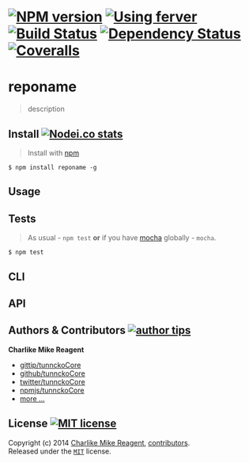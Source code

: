 [![NPM version][npmjs-shields]][npmjs-url]
[![Using ferver][ferver-img]][ferver-url]
[![Build Status][travis-img]][travis-url]
[![Dependency Status][depstat-img]][depstat-url]
[![Coveralls][coveralls-shields]][coveralls-url]
==================

# reponame
> description

## Install [![Nodei.co stats][npmjs-install]][npmjs-url]
> Install with [npm](https://npmjs.org)

```
$ npm install reponame -g
```

## Usage


## Tests
> As usual - `npm test` **or** if you have [mocha][mocha-url] globally - `mocha`.

```
$ npm test
```


## CLI


## API


## Authors & Contributors [![author tips][author-gittip-img]][author-gittip]

**Charlike Mike Reagent**
+ [gittip/tunnckoCore][author-gittip]
+ [github/tunnckoCore][author-github]
+ [twitter/tunnckoCore][author-twitter]
+ [npmjs/tunnckoCore][author-npmjs]
+ [more ...][author-more]

## License [![MIT license][license-img]][license-url]
Copyright (c) 2014 [Charlike Mike Reagent][author-website], [contributors](https://github.com/tunnckoCore/reponame/graphs/contributors).  
Released under the [`MIT`][license-url] license.



[npmjs-url]: http://npm.im/reponame
[npmjs-shields]: http://img.shields.io/npm/v/reponame.svg
[npmjs-install]: https://nodei.co/npm/reponame.svg?mini=true

[coveralls-url]: https://coveralls.io/r/tunnckoCore/reponame?branch=master
[coveralls-shields]: https://img.shields.io/coveralls/tunnckoCore/reponame.svg

[license-url]: https://github.com/tunnckoCore/reponame/blob/master/license.md
[license-img]: http://img.shields.io/badge/license-MIT-blue.svg

[travis-url]: https://travis-ci.org/tunnckoCore/reponame
[travis-img]: https://travis-ci.org/tunnckoCore/reponame.svg?branch=master

[depstat-url]: https://david-dm.org/tunnckoCore/reponame
[depstat-img]: https://david-dm.org/tunnckoCore/reponame.svg

[ferver-img]: http://img.shields.io/badge/using-ferver-585858.svg
[ferver-url]: https://github.com/jonathanong/ferver

[author-gittip-img]: http://img.shields.io/gittip/tunnckoCore.svg
[author-gittip]: https://www.gittip.com/tunnckoCore
[author-github]: https://github.com/tunnckoCore
[author-twitter]: https://twitter.com/tunnckoCore
[author-website]: http://www.whistle-bg.tk
[author-npmjs]: https://npmjs.org/~tunnckocore
[author-more]: http://j.mp/1stW47C

[cobody-url]: https://github.com/tj/co-body
[mocha-url]: https://github.com/tj/mocha
[rawbody-url]: https://github.com/stream-utils/raw-body
[multer-url]: https://github.com/expressjs/multer
[express-url]: https://github.com/strongloop/express
[formidable-url]: https://github.com/felixge/node-formidable
[co-url]: https://github.com/tj/co
[extend-url]: https://github.com/justmoon/node-extend
[csp-report]: https://mathiasbynens.be/notes/csp-reports
